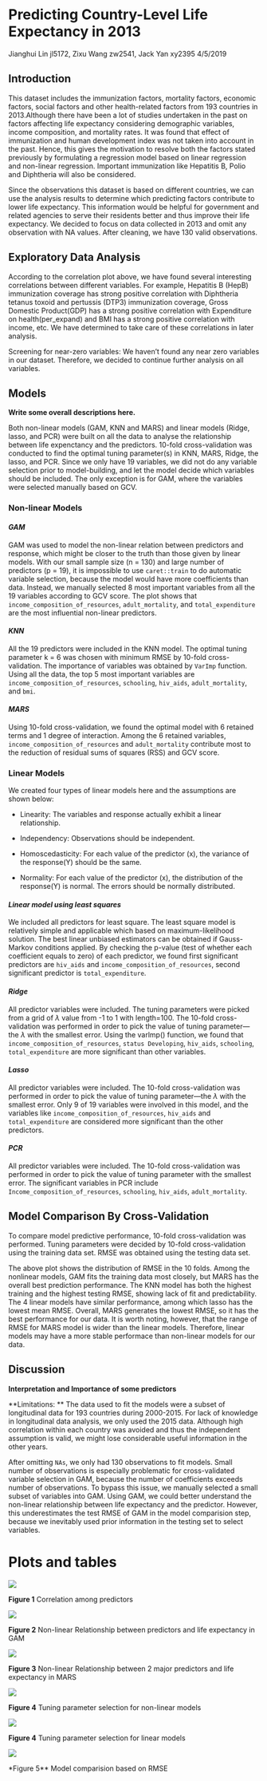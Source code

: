 Predicting Country-Level Life Expectancy in 2013
================
Jianghui Lin jl5172, Zixu Wang zw2541, Jack Yan xy2395
4/5/2019

Introduction
------------

This dataset includes the immunization factors, mortality factors, economic factors, social factors and other health-related factors from 193 countries in 2013.Although there have been a lot of studies undertaken in the past on factors affecting life expectancy considering demographic variables, income composition, and mortality rates. It was found that effect of immunization and human development index was not taken into account in the past. Hence, this gives the motivation to resolve both the factors stated previously by formulating a regression model based on linear regression and non-linear regression. Important immunization like Hepatitis B, Polio and Diphtheria will also be considered.

Since the observations this dataset is based on different countries, we can use the analysis results to determine which predicting factors contribute to lower life expectancy. This information would be helpful for government and related agencies to serve their residents better and thus improve their life expectancy. We decided to focus on data collected in 2013 and omit any observation with NA values. After cleaning, we have 130 valid observations.

Exploratory Data Analysis
-------------------------

According to the correlation plot above, we have found several interesting correlations between different variables. For example, Hepatitis B (HepB) immunization coverage has strong positive correlation with Diphtheria tetanus toxoid and pertussis (DTP3) immunization coverage, Gross Domestic Product(GDP) has a strong positive correlation with Expenditure on health(per\_expand) and BMI has a strong positive correlation with income, etc. We have determined to take care of these correlations in later analysis.

Screening for near-zero variables: We haven’t found any near zero variables in our dataset. Therefore, we decided to continue further analysis on all variables.

Models
------

**Write some overall descriptions here.**

Both non-linear models (GAM, KNN and MARS) and linear models (Ridge, lasso, and PCR) were built on all the data to analyse the relationship between life expenctancy and the predictors. 10-fold cross-validation was conducted to find the optimal tuning parameter(s) in KNN, MARS, Ridge, the lasso, and PCR. Since we only have 19 variables, we did not do any variable selection prior to model-building, and let the model decide which variables should be included. The only exception is for GAM, where the variables were selected manually based on GCV.

### Non-linear Models

#### *GAM*

GAM was used to model the non-linear relation between predictors and response, which might be closer to the truth than those given by linear models. With our small sample size (n = 130) and large number of predictors (p = 19), it is impossible to use `caret::train` to do automatic variable selection, because the model would have more coefficients than data. Instead, we manually selected 8 most important variables from all the 19 variables according to GCV score. The plot shows that `income_composition_of_resources`, `adult_mortality`, and `total_expenditure` are the most influential non-linear predictors.

#### *KNN*

All the 19 predictors were included in the KNN model. The optimal tuning parameter k = 6 was chosen with minimum RMSE by 10-fold cross-validation. The importance of variables was obtained by `VarImp` function. Using all the data, the top 5 most important variables are `income_composition_of_resources`, `schooling`, `hiv_aids`, `adult_mortality`, and `bmi`.

#### *MARS*

Using 10-fold cross-validation, we found the optimal model with 6 retained terms and 1 degree of interaction. Among the 6 retained variables, `income_composition_of_resources` and `adult_mortality` contribute most to the reduction of residual sums of squares (RSS) and GCV score.

### Linear Models

We created four types of linear models here and the assumptions are shown below:

-   Linearity: The variables and response actually exhibit a linear relationship.

-   Independency: Observations should be independent.

-   Homoscedasticity: For each value of the predictor (x), the variance of the response(Y) should be the same.

-   Normality: For each value of the predictor (x), the distribution of the response(Y) is normal. The errors should be normally distributed.

#### *Linear model using least squares*

We included all predictors for least square. The least square model is relatively simple and applicable which based on maximum-likelihood solution. The best linear unbiased estimators can be obtained if Gauss-Markov conditions applied. By checking the p-value (test of whether each coefficient equals to zero) of each predictor, we found first significant predictors are `hiv_aids` and `income_composition_of_resources`, second significant predictor is `total_expenditure`.

#### *Ridge*

All predictor variables were included. The tuning parameters were picked from a grid of *λ* value from -1 to 1 with length=100. The 10-fold cross-validation was performed in order to pick the value of tuning parameter—the *λ* with the smallest error. Using the varlmp() function, we found that `income_composition_of_resources`, `status Developing`, `hiv_aids`, `schooling`, `total_expenditure` are more significant than other variables.

#### *Lasso*

All predictor variables were included. The 10-fold cross-validation was performed in order to pick the value of tuning parameter—the *λ* with the smallest error. Only 9 of 19 variables were involved in this model, and the variables like `income_composition_of_resources`, `hiv_aids` and `total_expenditure` are considered more significant than the other predictors.

#### *PCR*

All predictor variables were included. The 10-fold cross-validation was performed in order to pick the value of tuning parameter with the smallest error. The significant variables in PCR include `Income_composition_of_resources`, `schooling`, `hiv_aids`, `adult_mortality`.

Model Comparison By Cross-Validation
------------------------------------

To compare model predictive performance, 10-fold cross-validation was performed. Tuning parameters were decided by 10-fold cross-validation using the training data set. RMSE was obtained using the testing data set.

The above plot shows the distribution of RMSE in the 10 folds. Among the nonlinear models, GAM fits the training data most closely, but MARS has the overall best prediction performance. The KNN model has both the highest training and the highest testing RMSE, showing lack of fit and predictability. The 4 linear models have similar performance, among which lasso has the lowest mean RMSE. Overall, MARS generates the lowest RMSE, so it has the best performance for our data. It is worth noting, however, that the range of RMSE for MARS model is wider than the linear models. Therefore, linear models may have a more stable performace than non-linear models for our data.

Discussion
----------

**Interpretation and Importance of some predictors**

**Limitations: ** The data used to fit the models were a subset of longitudinal data for 193 countries during 2000-2015. For lack of knowledge in longitudinal data analysis, we only used the 2015 data. Although high correlation within each country was avoided and thus the independent assumption is valid, we might lose considerable useful information in the other years.

After omitting `NAs`, we only had 130 observations to fit models. Small number of observations is especially problematic for cross-validated variable selection in GAM, because the number of coefficients exceeds number of observations. To bypass this issue, we manually selected a small subset of variables into GAM. Using GAM, we could better understand the non-linear relationship between life expectancy and the predictor. However, this underestimates the test RMSE of GAM in the model comparision step, because we inevitably used prior information in the testing set to select variables.

Plots and tables
================

<img src="Report_files/figure-markdown_github/corrplot-1.png" style="display: block; margin: auto;" />

**Figure 1** Correlation among predictors

<img src="Report_files/figure-markdown_github/gam_fit_plot-1.png" style="display: block; margin: auto;" />

**Figure 2** Non-linear Relationship between predictors and life expectancy in GAM

<img src="Report_files/figure-markdown_github/mars_tuning-1.png" style="display: block; margin: auto;" />

**Figure 3** Non-linear Relationship between 2 major predictors and life expectancy in MARS

<img src="Report_files/figure-markdown_github/nonlinear_tuning-1.png" style="display: block; margin: auto;" />

**Figure 4** Tuning parameter selection for non-linear models

<img src="Report_files/figure-markdown_github/linear_tuning-1.png" style="display: block; margin: auto;" />

**Figure 4** Tuning parameter selection for linear models

<img src="Report_files/figure-markdown_github/cv_model_compare-1.png" style="display: block; margin: auto;" />

\*Figure 5\*\* Model comparision based on RMSE
